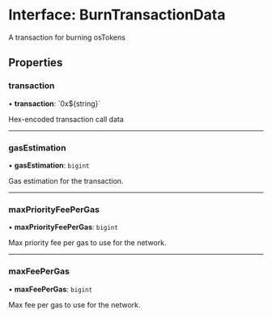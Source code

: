 # Interface: BurnTransactionData

A transaction for burning osTokens

## Properties

### transaction

• **transaction**: \`0x$\{string}\`

Hex-encoded transaction call data

___

### gasEstimation

• **gasEstimation**: `bigint`

Gas estimation for the transaction.

___

### maxPriorityFeePerGas

• **maxPriorityFeePerGas**: `bigint`

Max priority fee per gas to use for the network.

___

### maxFeePerGas

• **maxFeePerGas**: `bigint`

Max fee per gas to use for the network.
